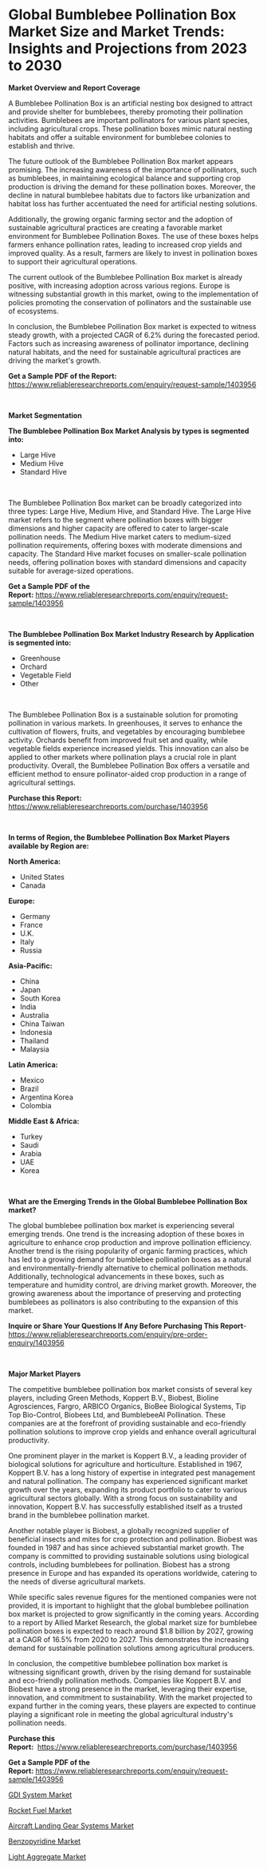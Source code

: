 <p><h1>Global Bumblebee Pollination Box Market Size and Market Trends: Insights and Projections from 2023 to 2030</h1></p><p><strong>Market Overview and Report Coverage</strong></p>
<p><p>A Bumblebee Pollination Box is an artificial nesting box designed to attract and provide shelter for bumblebees, thereby promoting their pollination activities. Bumblebees are important pollinators for various plant species, including agricultural crops. These pollination boxes mimic natural nesting habitats and offer a suitable environment for bumblebee colonies to establish and thrive.</p><p>The future outlook of the Bumblebee Pollination Box market appears promising. The increasing awareness of the importance of pollinators, such as bumblebees, in maintaining ecological balance and supporting crop production is driving the demand for these pollination boxes. Moreover, the decline in natural bumblebee habitats due to factors like urbanization and habitat loss has further accentuated the need for artificial nesting solutions.</p><p>Additionally, the growing organic farming sector and the adoption of sustainable agricultural practices are creating a favorable market environment for Bumblebee Pollination Boxes. The use of these boxes helps farmers enhance pollination rates, leading to increased crop yields and improved quality. As a result, farmers are likely to invest in pollination boxes to support their agricultural operations.</p><p>The current outlook of the Bumblebee Pollination Box market is already positive, with increasing adoption across various regions. Europe is witnessing substantial growth in this market, owing to the implementation of policies promoting the conservation of pollinators and the sustainable use of ecosystems.</p><p>In conclusion, the Bumblebee Pollination Box market is expected to witness steady growth, with a projected CAGR of 6.2% during the forecasted period. Factors such as increasing awareness of pollinator importance, declining natural habitats, and the need for sustainable agricultural practices are driving the market's growth.</p></p>
<p><strong>Get a Sample PDF of the Report:</strong> <a href="https://www.reliableresearchreports.com/enquiry/request-sample/1403956">https://www.reliableresearchreports.com/enquiry/request-sample/1403956</a></p>
<p>&nbsp;</p>
<p><strong>Market Segmentation</strong></p>
<p><strong>The Bumblebee Pollination Box Market Analysis by types is segmented into:</strong></p>
<p><ul><li>Large Hive</li><li>Medium Hive</li><li>Standard Hive</li></ul></p>
<p>&nbsp;</p>
<p><p>The Bumblebee Pollination Box market can be broadly categorized into three types: Large Hive, Medium Hive, and Standard Hive. The Large Hive market refers to the segment where pollination boxes with bigger dimensions and higher capacity are offered to cater to larger-scale pollination needs. The Medium Hive market caters to medium-sized pollination requirements, offering boxes with moderate dimensions and capacity. The Standard Hive market focuses on smaller-scale pollination needs, offering pollination boxes with standard dimensions and capacity suitable for average-sized operations.</p></p>
<p><strong>Get a Sample PDF of the Report:</strong>&nbsp;<a href="https://www.reliableresearchreports.com/enquiry/request-sample/1403956">https://www.reliableresearchreports.com/enquiry/request-sample/1403956</a></p>
<p>&nbsp;</p>
<p><strong>The Bumblebee Pollination Box Market Industry Research by Application is segmented into:</strong></p>
<p><ul><li>Greenhouse</li><li>Orchard</li><li>Vegetable Field</li><li>Other</li></ul></p>
<p>&nbsp;</p>
<p><p>The Bumblebee Pollination Box is a sustainable solution for promoting pollination in various markets. In greenhouses, it serves to enhance the cultivation of flowers, fruits, and vegetables by encouraging bumblebee activity. Orchards benefit from improved fruit set and quality, while vegetable fields experience increased yields. This innovation can also be applied to other markets where pollination plays a crucial role in plant productivity. Overall, the Bumblebee Pollination Box offers a versatile and efficient method to ensure pollinator-aided crop production in a range of agricultural settings.</p></p>
<p><strong>Purchase this Report:</strong>&nbsp; <a href="https://www.reliableresearchreports.com/purchase/1403956">https://www.reliableresearchreports.com/purchase/1403956</a></p>
<p>&nbsp;</p>
<p><strong>In terms of Region, the Bumblebee Pollination Box Market Players available by Region are:</strong></p>
<p>
    <p> <strong> North America: </strong>
        <ul>
            <li>United States</li>
            <li>Canada</li>
        </ul>
        </p> 
    <p> <strong> Europe: </strong>
        <ul>
            <li>Germany</li>
            <li>France</li>
            <li>U.K.</li>
            <li>Italy</li>
            <li>Russia</li>
        </ul>
        </p> 
    <p> <strong> Asia-Pacific: </strong>
        <ul>
            <li>China</li>
            <li>Japan</li>
            <li>South Korea</li>
            <li>India</li>
            <li>Australia</li>
            <li>China Taiwan</li>
            <li>Indonesia</li>
            <li>Thailand</li>
            <li>Malaysia</li>
        </ul>
        </p> 
    <p> <strong> Latin America: </strong>
        <ul>
            <li>Mexico</li>
            <li>Brazil</li>
            <li>Argentina Korea</li>
            <li>Colombia</li>
        </ul>
        </p> 
    <p> <strong> Middle East & Africa: </strong>
        <ul>
            <li>Turkey</li>
            <li>Saudi</li>
            <li>Arabia</li>
            <li>UAE</li>
            <li>Korea</li>
        </ul>
    </p>
    </p>
<p>&nbsp;</p>
<p><strong>What are the Emerging Trends in the Global Bumblebee Pollination Box market?</strong></p>
<p><p>The global bumblebee pollination box market is experiencing several emerging trends. One trend is the increasing adoption of these boxes in agriculture to enhance crop production and improve pollination efficiency. Another trend is the rising popularity of organic farming practices, which has led to a growing demand for bumblebee pollination boxes as a natural and environmentally-friendly alternative to chemical pollination methods. Additionally, technological advancements in these boxes, such as temperature and humidity control, are driving market growth. Moreover, the growing awareness about the importance of preserving and protecting bumblebees as pollinators is also contributing to the expansion of this market.</p></p>
<p><strong>Inquire or Share Your Questions If Any Before Purchasing This Report</strong>- <a href="https://www.reliableresearchreports.com/enquiry/pre-order-enquiry/1403956">https://www.reliableresearchreports.com/enquiry/pre-order-enquiry/1403956</a></p>
<p>&nbsp;</p>
<p><strong>Major Market Players</strong></p>
<p><p>The competitive bumblebee pollination box market consists of several key players, including Green Methods, Koppert B.V., Biobest, Bioline Agrosciences, Fargro, ARBICO Organics, BioBee Biological Systems, Tip Top Bio-Control, Biobees Ltd, and BumblebeeAI Pollination. These companies are at the forefront of providing sustainable and eco-friendly pollination solutions to improve crop yields and enhance overall agricultural productivity.</p><p>One prominent player in the market is Koppert B.V., a leading provider of biological solutions for agriculture and horticulture. Established in 1967, Koppert B.V. has a long history of expertise in integrated pest management and natural pollination. The company has experienced significant market growth over the years, expanding its product portfolio to cater to various agricultural sectors globally. With a strong focus on sustainability and innovation, Koppert B.V. has successfully established itself as a trusted brand in the bumblebee pollination market.</p><p>Another notable player is Biobest, a globally recognized supplier of beneficial insects and mites for crop protection and pollination. Biobest was founded in 1987 and has since achieved substantial market growth. The company is committed to providing sustainable solutions using biological controls, including bumblebees for pollination. Biobest has a strong presence in Europe and has expanded its operations worldwide, catering to the needs of diverse agricultural markets.</p><p>While specific sales revenue figures for the mentioned companies were not provided, it is important to highlight that the global bumblebee pollination box market is projected to grow significantly in the coming years. According to a report by Allied Market Research, the global market size for bumblebee pollination boxes is expected to reach around $1.8 billion by 2027, growing at a CAGR of 16.5% from 2020 to 2027. This demonstrates the increasing demand for sustainable pollination solutions among agricultural producers.</p><p>In conclusion, the competitive bumblebee pollination box market is witnessing significant growth, driven by the rising demand for sustainable and eco-friendly pollination methods. Companies like Koppert B.V. and Biobest have a strong presence in the market, leveraging their expertise, innovation, and commitment to sustainability. With the market projected to expand further in the coming years, these players are expected to continue playing a significant role in meeting the global agricultural industry's pollination needs.</p></p>
<p><strong>Purchase this Report:</strong>&nbsp;&nbsp;<a href="https://www.reliableresearchreports.com/purchase/1403956">https://www.reliableresearchreports.com/purchase/1403956</a></p>
<p></p>
<p><strong>Get a Sample PDF of the Report:</strong>&nbsp;<a href="https://www.reliableresearchreports.com/enquiry/request-sample/1403956">https://www.reliableresearchreports.com/enquiry/request-sample/1403956</a></p>
<p><p><a href="https://medium.com/@ruthmorales25/gdi-system-market-furnishes-information-on-market-share-market-trends-and-market-growth-96795c28048c">GDI System Market</a></p><p><a href="https://www.linkedin.com/pulse/rocket-fuel-market-research-report-provides-thorough-industry-wpryc/">Rocket Fuel Market</a></p><p><a href="https://medium.com/@lorimyers95/aircraft-landing-gear-systems-market-analysis-its-cagr-market-segmentation-and-global-industry-169266424fd4">Aircraft Landing Gear Systems Market</a></p><p><a href="https://www.linkedin.com/pulse/benzopyridine-market-insights-players-forecast-till-2030-taf3c/">Benzopyridine Market</a></p><p><a href="https://www.linkedin.com/pulse/decoding-light-aggregate-market-deep-dive-latest-trends-tlidc/">Light Aggregate Market</a></p></p>